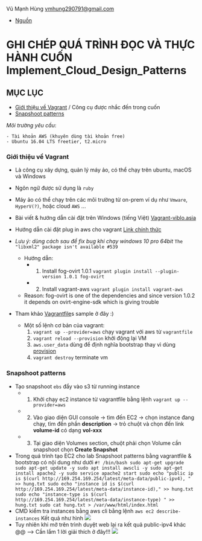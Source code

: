 Vũ Mạnh Hùng
vmhung290791@gmail.com
- [Nguồn](https://www.amazon.com/Implementing-Cloud-Design-Patterns-AWS-ebook/dp/B00WX3W43I)
# GHI CHÉP QUÁ TRÌNH ĐỌC VÀ THỰC HÀNH CUỐN Implement_Cloud_Design_Patterns
## MỤC LỤC
- [Giới thiệu về Vagrant](https://github.com/hungran/AWS-ghichep-implementing-cloud-design-patterns#gi%E1%BB%9Bi-thi%E1%BB%87u-v%E1%BB%81-vagrant) / Công cụ được nhắc đến trong cuốn
- [Snapshoot patterns](https://github.com/hungran/AWS-ghichep-implementing-cloud-design-patterns#snapshoot-patterns)

*Môi trường yêu cầu*:

	- Tài khoản AWS (khuyên dùng tài khoản free)
	- Ubuntu 16.04 LTS freetier, t2.micro

### Giới thiệu về Vagrant
- Là công cụ xây dựng, quản lý máy ảo, có thể chạy trên ubuntu, macOS và Windows
- Ngôn ngữ được sử dụng là `ruby`
- Máy ảo có thể chạy trên các môi trường từ on-prem ví dụ như `Vmware`, `HyperV(?)`, hoặc cloud `AWS` ...
- Bài viết & hướng dẫn cài đặt trên Windows (tiếng Việt) [Vagrant-viblo.asia](https://viblo.asia/p/tim-hieu-vagrant-phan-1-1l0rvmDQGyqA)
- Hướng dẫn cài đặt plug in aws cho vagrant [Link chính thức](https://github.com/mitchellh/vagrant-aws)
- *Lưu ý: dùng cách sau để fix bug khi chạy windows 10 pro 64bit*
	`The "libxml2" package isn't available #539`
	- Hướng dẫn:
		- 1. Install fog-ovirt 1.0.1
			`vagrant plugin install --plugin-version 1.0.1 fog-ovirt`
		- 2. Install vagrant-aws
			`vagrant plugin install vagrant-aws`
	- Reason: fog-ovirt is one of the dependencies and since version 1.0.2 it depends on ovirt-engine-sdk which is giving trouble

- Tham khảo [Vagrantfile](https://github.com/hungran/AWS-ghichep-implementing-cloud-design-patterns/blob/master/Vagrantfile)s sample ở đây :)
	- Một số lệnh cơ bản của vagrant:
		1. `vagrant up --provider=aws` chạy vagrant với aws từ `vagrantfile`
		2. `vagrant reload --provision` khởi động lại VM
		3. `aws.user_data` dùng để định nghĩa bootstrap thay vì dùng [provision](https://www.vagrantup.com/intro/getting-started/provisioning.html)
		4. `vagrant destroy` terminate vm
### Snapshoot patterns
- Tạo snapshoot `ebs` đẩy vào s3 từ running instance
	- 1. Khởi chạy ec2 instance từ vagrantfile bằng lệnh `vagrant up --provider=aws`
	- 2. Vào giao diện GUI console -> tìm đến EC2 -> chọn instance đang chạy, tìm đến phần **description** -> trỏ chuột và chọn đến link **volume-id** có dạng **vol-xxx**
	- 3. Tại giao diện Volumes section, chuột phải chọn Volume cần snapshoot chọn **Create Snapshot**
- Trong quá trình tạo EC2 cho lab Snapshoot patterns bằng vagrantfile & bootstrap có nội dung như dưới
	`
	#! /bin/bash
sudo apt-get upgrade
sudo apt-get update -y
sudo apt install awscli -y
sudo apt-get install apache2 -y
sudo service apache2 start
sudo echo "public ip is $(curl http://169.254.169.254/latest/meta-data/public-ipv4), " >> hung.txt
sudo echo "instance id is $(curl  http://169.254.169.254/latest/meta-data/instance-id)," >> hung.txt
sudo echo "instance-type is $(curl  http://169.254.169.254/latest/meta-data/instance-type) " >> hung.txt
sudo cat hung.txt > /var/www/html/index.html
	`
- CMD kiểm tra instances bằng aws cli bằng lệnh `aws ec2 describe-instances`
	Kết quả như hình
	<img src ="https://imgur.com/TO2tulA.jpg">
- Tuy nhiên khi mở trên trình duyệt web lại ra kết quả public-ipv4 khác @@ --> Cần lắm 1 lời giải thích ở đây!!!
	<img src ="https://imgur.com/Gm0ZqDO.jpg">